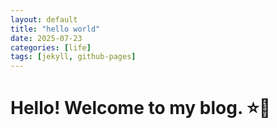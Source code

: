 ```yaml
---
layout: default
title: "hello world"
date: 2025-07-23
categories: [life]
tags: [jekyll, github-pages]
---
```


# Hello! Welcome to my blog. ⭐🍋